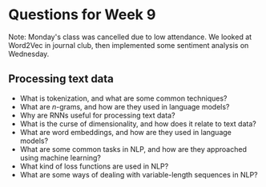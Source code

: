# Questions for Week 9
Note: Monday's class was cancelled due to low attendance. We looked at Word2Vec in journal club, then implemented some sentiment analysis on Wednesday.

## Processing text data
- What is tokenization, and what are some common techniques?
- What are $n$-grams, and how are they used in language models?
- Why are RNNs useful for processing text data?
- What is the curse of dimensionality, and how does it relate to text data?
- What are word embeddings, and how are they used in language models?
- What are some common tasks in NLP, and how are they approached using machine learning?
- What kind of loss functions are used in NLP?
- What are some ways of dealing with variable-length sequences in NLP?
